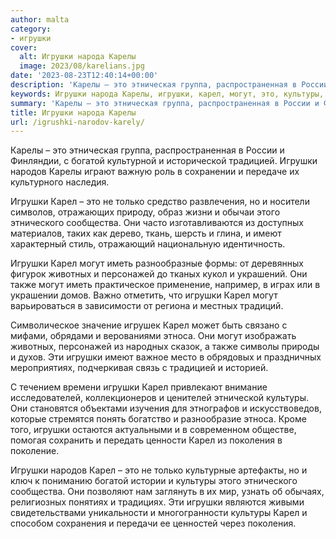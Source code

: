 ```yaml
---
author: malta
category:
- игрушки
cover:
  alt: Игрушки народа Карелы
  image: 2023/08/karelians.jpg
date: '2023-08-23T12:40:14+00:00'
description: 'Карелы – это этническая группа, распространенная в России и Финляндии, с богатой культурной и исторической традицией. Игрушки народов Карелы играют важную...'
keywords: Игрушки народа Карелы, игрушки, карел, могут, это, культуры, карелы, богатой, традицией, народов, только, этнического, сообщества, имеют, иметь, животных
summary: 'Карелы – это этническая группа, распространенная в России и Финляндии, с богатой культурной и исторической традицией. Игрушки народов Карелы играют важную...'
title: Игрушки народа Карелы
url: /igrushki-narodov-karely/
---
```


Карелы – это этническая группа, распространенная в России и Финляндии, с богатой культурной и исторической традицией. Игрушки народов Карелы играют важную роль в сохранении и передаче их культурного наследия.

Игрушки Карел – это не только средство развлечения, но и носители символов, отражающих природу, образ жизни и обычаи этого этнического сообщества. Они часто изготавливаются из доступных материалов, таких как дерево, ткань, шерсть и глина, и имеют характерный стиль, отражающий национальную идентичность.

Игрушки Карел могут иметь разнообразные формы: от деревянных фигурок животных и персонажей до тканых кукол и украшений. Они также могут иметь практическое применение, например, в играх или в украшении домов. Важно отметить, что игрушки Карел могут варьироваться в зависимости от региона и местных традиций.

Символическое значение игрушек Карел может быть связано с мифами, обрядами и верованиями этноса. Они могут изображать животных, персонажей из народных сказок, а также символы природы и духов. Эти игрушки имеют важное место в обрядовых и праздничных мероприятиях, подчеркивая связь с традицией и историей.

С течением времени игрушки Карел привлекают внимание исследователей, коллекционеров и ценителей этнической культуры. Они становятся объектами изучения для этнографов и искусствоведов, которые стремятся понять богатство и разнообразие этноса. Кроме того, игрушки остаются актуальными и в современном обществе, помогая сохранить и передать ценности Карел из поколения в поколение.

Игрушки народов Карел – это не только культурные артефакты, но и ключ к пониманию богатой истории и культуры этого этнического сообщества. Они позволяют нам заглянуть в их мир, узнать об обычаях, религиозных понятиях и традициях. Эти игрушки являются живыми свидетельствами уникальности и многогранности культуры Карел и способом сохранения и передачи ее ценностей через поколения.